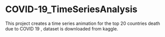 # COVID-19_TimeSeriesAnalysis
This project creates a time series animation for the top 20 countries death due to COVID 19 , dataset is downloaded from kaggle.
